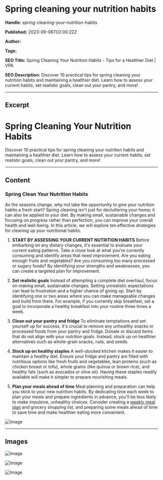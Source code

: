 # Spring cleaning your nutrition habits

**Handle:** spring-cleaning-your-nutrition-habits

**Published:** 2023-09-06T02:00:22Z

**Author:**  

**Tags:** 

**SEO Title:** Spring Cleaning Your Nutrition Habits - Tips for a Healthier Diet | VPA

**SEO Description:** Discover 10 practical tips for spring cleaning your nutrition habits and maintaining a healthier diet. Learn how to assess your current habits, set realistic goals, clean out your pantry, and more!

---

## Excerpt

# Spring Cleaning Your Nutrition Habits

Discover 10 practical tips for spring cleaning your nutrition habits and maintaining a healthier diet. Learn how to assess your current habits, set realistic goals, clean out your pantry, and more!

---

## Content

### Spring Clean Your Nutrition Habits

As the seasons change, why not take the opportunity to give your nutrition habits a fresh start? Spring cleaning isn't just for decluttering your home; it can also be applied to your diet. By making small, sustainable changes and focusing on progress rather than perfection, you can improve your overall health and well-being. In this article, we will explore ten effective strategies for cleaning up your nutritional habits.

1. **START BY ASSESSING YOUR CURRENT NUTRITION HABITS**
Before embarking on any dietary changes, it's essential to evaluate your current eating patterns. Take a close look at what you're currently consuming and identify areas that need improvement. Are you eating enough fruits and vegetables? Are you consuming too many processed or sugary foods? By identifying your strengths and weaknesses, you can create a targeted plan for improvement.

2. **Set realistic goals**
Instead of attempting a complete diet overhaul, focus on making small, sustainable changes. Setting unrealistic expectations can lead to frustration and a higher chance of giving up. Start by identifying one or two areas where you can make manageable changes and build from there. For example, if you currently skip breakfast, set a goal to incorporate a healthy breakfast into your routine three times a week.

3. **Clean out your pantry and fridge**
To eliminate temptations and set yourself up for success, it's crucial to remove any unhealthy snacks or processed foods from your pantry and fridge. Donate or discard items that do not align with your nutrition goals. Instead, stock up on healthier alternatives such as whole-grain snacks, nuts, and seeds.

4. **Stock up on healthy staples**
A well-stocked kitchen makes it easier to maintain a healthy diet. Ensure your fridge and pantry are filled with nutritious options like fresh fruits and vegetables, lean proteins (such as chicken breast or tofu), whole grains (like quinoa or brown rice), and healthy fats (such as avocados or olive oil). Having these staples readily available will make it simpler to prepare nourishing meals.

5. **Plan your meals ahead of time**
Meal planning and preparation can help you stick to your new nutrition habits. By dedicating time each week to plan your meals and prepare ingredients in advance, you'll be less likely to make impulsive, unhealthy choices. Consider creating a [weekly meal plan](https://www.vpa.com.au/blogs/featured-articles/3-ways-to-meal-prep-and-cut-down-cooking-time) and grocery shopping list, and preparing some meals ahead of time to save time and make healthier eating more convenient.

![Image](https://i.shgcdn.com/7f991949-e15e-455a-9954-ad45883ada1c/-/format/auto/-/preview/3000x3000/-/quality/lighter/-/resize/1200x/)

---

## Images

![Image](undefined)

![Image](undefined)

![Image](undefined)

